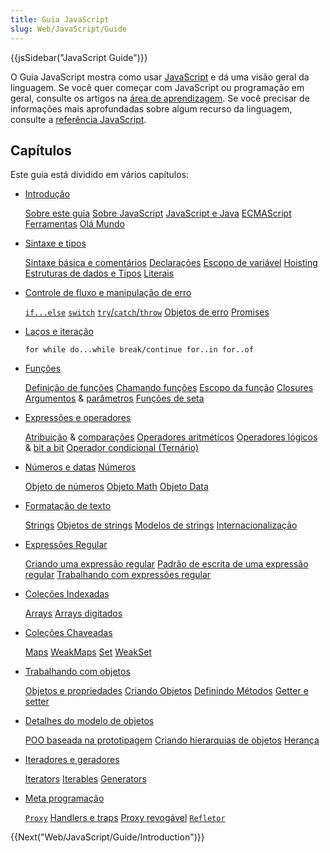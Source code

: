 ```yaml
---
title: Guia JavaScript
slug: Web/JavaScript/Guide
---
```


{{jsSidebar("JavaScript Guide")}}

O Guia JavaScript mostra como usar [JavaScript](/pt-BR/docs/Web/JavaScript) e dá uma visão geral da linguagem. Se você quer começar com JavaScript ou programação em geral, consulte os artigos na [área de aprendizagem](/pt-BR/docs/Aprender/JavaScript). Se você precisar de informações mais aprofundadas sobre algum recurso da linguagem, consulte a [referência JavaScript](/pt-BR/docs/Web/JavaScript/Reference).

## Capítulos

Este guia está dividido em vários capítulos:

- [Introdução](/pt-BR/docs/Web/JavaScript/Guide/Introduction)

  [Sobre este guia](/pt-BR/docs/Web/JavaScript/Guide/Introduction#Onde_encontrar_informações_sobre_JavaScript)
  [Sobre JavaScript](/pt-BR/docs/Web/JavaScript/Guide/Introduction#O_que_é_JavaScript)
  [JavaScript e Java](/pt-BR/docs/Web/JavaScript/Guide/Introduction#JavaScript_and_Java)
  [ECMAScript](/pt-BR/docs/Web/JavaScript/Guide/Introduction#JavaScript_and_the_ECMAScript_Specification)
  [Ferramentas](/pt-BR/docs/Web/JavaScript/Guide/Introduction#Getting_started_with_JavaScript)
  [Olá Mundo](/pt-BR/docs/Web/JavaScript/Guide/Introduction#Hello_world)

- [Sintaxe e tipos](/pt-BR/docs/Web/JavaScript/Guide/Values%2C_variables%2C_and_literals)

  [Sintaxe básica e comentários](/pt-BR/docs/Web/JavaScript/Guide/Values%2C_variables%2C_and_literals#Basics)
  [Declarações](/pt-BR/docs/Web/JavaScript/Guide/Values%2C_variables%2C_and_literals#Declarations)
  [Escopo de variável](/pt-BR/docs/Web/JavaScript/Guide/Values%2C_variables%2C_and_literals#Variable_scope)
  [Hoisting](/pt-BR/docs/Web/JavaScript/Guide/Values%2C_variables%2C_and_literals#Variable_hoisting)
  [Estruturas de dados e Tipos](/pt-BR/docs/Web/JavaScript/Guide/Values%2C_variables%2C_and_literals#Data_structures_and_types)
  [Literais](/pt-BR/docs/Web/JavaScript/Guide/Values%2C_variables%2C_and_literals#Literals)

- [Controle de fluxo e manipulação de erro](/pt-BR/docs/Web/JavaScript/Guide/Declarações)

  [`if...else`](/pt-BR/docs/Web/JavaScript/Guide/Declarações#if...else_statement)
  [`switch`](/pt-BR/docs/Web/JavaScript/Guide/Declarações#switch_statement)
  [`try`/`catch`/`throw`](/pt-BR/docs/Web/JavaScript/Guide/Declarações#Exception_handling_statements)
  [Objetos de erro](/pt-BR/docs/Web/JavaScript/Guide/Declarações#Utilizing_Error_objects)
  [Promises](/pt-BR/docs/Web/JavaScript/Guide/Declarações#Promises)

- [Laços e iteração](/pt-BR/docs/Web/JavaScript/Guide/Lacos_e_iteracoes)

  `for while do...while break/continue for..in for..of`

- [Funções](/pt-BR/docs/Web/JavaScript/Guide/Funções)

  [Definição de funções](/pt-BR/docs/Web/JavaScript/Guide/Funções#Defining_functions)
  [Chamando funções](/pt-BR/docs/Web/JavaScript/Guide/Funções#Calling_functions)
  [Escopo da função](/pt-BR/docs/Web/JavaScript/Guide/Funções#Function_scope)
  [Closures](/pt-BR/docs/Web/JavaScript/Guide/Funções#Closures)
  [Argumentos](/pt-BR/docs/Web/JavaScript/Guide/Funções#Using_the_arguments_object) & [parâmetros](/pt-BR/docs/Web/JavaScript/Guide/Funções#Function_parameters)
  [Funções de seta](/pt-BR/docs/Web/JavaScript/Guide/Funções#Arrow_functions)

- [Expressões e operadores](/pt-BR/docs/Web/JavaScript/Guide/Expressions_and_Operators)

  [Atribuição](/pt-BR/docs/Web/JavaScript/Guide/Expressions_and_Operators#Assignment_operators) & [comparações](/pt-BR/docs/Web/JavaScript/Guide/Expressions_and_Operators#Comparison_operators)
  [Operadores aritméticos](/pt-BR/docs/Web/JavaScript/Guide/Expressions_and_Operators#Arithmetic_operators)
  [Operadores lógicos](/pt-BR/docs/Web/JavaScript/Guide/Expressions_and_Operators#Bitwise_operators) & [bit a bit](/pt-BR/docs/Web/JavaScript/Guide/Expressions_and_Operators#Logical_operators)
  [Operador condicional (Ternário)](</pt-BR/docs/Web/JavaScript/Guide/Expressions_and_Operators#Conditional_(ternary)_operator>)

- [Números e datas](/pt-BR/docs/Web/JavaScript/Guide/Numeros_e_datas)
  [Números](/pt-BR/docs/Web/JavaScript/Guide/Numeros_e_datas#Numbers)

  [Objeto de números](/pt-BR/docs/Web/JavaScript/Guide/Numeros_e_datas#Number_object)
  [Objeto Math](/pt-BR/docs/Web/JavaScript/Guide/Numeros_e_datas#Math_object)
  [Objeto Data](/pt-BR/docs/Web/JavaScript/Guide/Numeros_e_datas#Date_object)

- [Formatação de texto](/pt-BR/docs/Web/JavaScript/Guide/Formatando_texto)

  [Strings](/pt-BR/docs/Web/JavaScript/Guide/Formatando_texto#String_literals)
  [Objetos de strings](/pt-BR/docs/Web/JavaScript/Guide/Formatando_texto#String_objects)
  [Modelos de strings](/pt-BR/docs/Web/JavaScript/Guide/Formatando_texto#Multi-line_template_strings)
  [Internacionalização](/pt-BR/docs/Web/JavaScript/Guide/Formatando_texto#Internationalization)

- [Expressões Regular](/pt-BR/docs/Web/JavaScript/Guide/Regular_Expressions)

  [Criando uma expressão regular](/pt-BR/docs/Web/JavaScript/Guide/Regular_Expressions#criando_expressao_regular)
  [Padrão de escrita de uma expressão regular](/pt-BR/docs/Web/JavaScript/Guide/Regular_Expressions#escrita_expressao_regular)
  [Trabalhando com expressões regular](/pt-BR/docs/Web/JavaScript/Guide/Regular_Expressions#trabalhando_expressao_regular)

- [Coleções Indexadas](/pt-BR/docs/Web/JavaScript/Guide/Indexed_collections)

  [Arrays](/pt-BR/docs/Web/JavaScript/Guide/Indexed_collections#Array_object)
  [Arrays digitados](/pt-BR/docs/Web/JavaScript/Guide/Indexed_collections#Typed_Arrays)

- [Coleções Chaveadas](/pt-BR/docs/Web/JavaScript/Guide/Keyed_collections)

  [Maps](/pt-BR/docs/Web/JavaScript/Guide/Keyed_collections#Map_object)
  [WeakMaps](/pt-BR/docs/Web/JavaScript/Guide/Keyed_collections#WeakMap_object)
  [Set](/pt-BR/docs/Web/JavaScript/Guide/Keyed_collections#Set_object)
  [WeakSet](/pt-BR/docs/Web/JavaScript/Guide/Keyed_collections#WeakSet_object)

- [Trabalhando com objetos](/pt-BR/docs/Web/JavaScript/Guide/Working_with_Objects)

  [Objetos e propriedades](/pt-BR/docs/Web/JavaScript/Guide/Working_with_Objects#Objects_and_properties)
  [Criando Objetos](/pt-BR/docs/Web/JavaScript/Guide/Working_with_Objects#Creating_new_objects)
  [Definindo Métodos](/pt-BR/docs/Web/JavaScript/Guide/Working_with_Objects#Defining_methods)
  [Getter e setter](/pt-BR/docs/Web/JavaScript/Guide/Working_with_Objects#Defining_getters_and_setters)

- [Detalhes do modelo de objetos](/pt-BR/docs/Web/JavaScript/Guide/Details_of_the_Object_Model)

  [POO baseada na prototipagem](/pt-BR/docs/Web/JavaScript/Guide/Details_of_the_Object_Model#Class-based_vs._prototype-based_languages)
  [Criando hierarquias de objetos](/pt-BR/docs/Web/JavaScript/Guide/Details_of_the_Object_Model#Creating_the_hierarchy)
  [Herança](/pt-BR/docs/Web/JavaScript/Guide/Details_of_the_Object_Model#Property_inheritance_revisited)

- [Iteradores e geradores](/pt-BR/docs/Web/JavaScript/Guide/Iterators_and_Generators)

  [Iterators](/pt-BR/docs/Web/JavaScript/Guide/Iterators_and_Generators#Iterators)
  [Iterables](/pt-BR/docs/Web/JavaScript/Guide/Iterators_and_Generators#Iterables)
  [Generators](/pt-BR/docs/Web/JavaScript/Guide/Iterators_and_Generators#Generators)

- [Meta programação](/pt-BR/docs/Web/JavaScript/Guide/Meta_programming)

  [`Proxy`](/pt-BR/docs/Web/JavaScript/Guide/Meta_programming#Proxies)
  [Handlers e traps](/pt-BR/docs/Web/JavaScript/Guide/Meta_programming#Handlers_and_traps)
  [Proxy revogável](/pt-BR/docs/Web/JavaScript/Guide/Meta_programming#Revocable_Proxy)
  [`Refletor`](/pt-BR/docs/Web/JavaScript/Guide/Meta_programming#Reflection)

{{Next("Web/JavaScript/Guide/Introduction")}}
